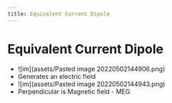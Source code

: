```yaml
---
title: Equivalent Current Dipole
---
```


# Equivalent Current Dipole
- ![im](assets/Pasted image 20220502144906.png)
- Generates an electric field
- ![im](assets/Pasted image 20220502144943.png)
- Perpendicular is Magnetic field - MEG










